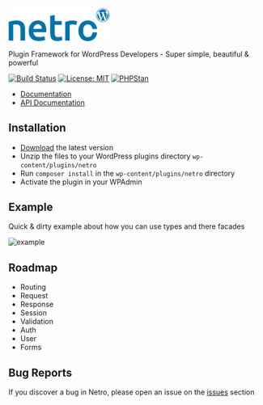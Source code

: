 <img src="https://github.com/loeffel-io/netro-docs/blob/master/images/netro.png?raw=true" width="200">

Plugin Framework for WordPress Developers - Super simple, beautiful & powerful

[![Build Status](https://travis-ci.com/loeffel-io/netro.svg?token=diwUYjrdo8kHiwiMCFuq&branch=master)](https://travis-ci.com/loeffel-io/netro)
[![License: MIT](https://img.shields.io/badge/License-MIT-yellow.svg)](https://opensource.org/licenses/MIT)
[![PHPStan](https://img.shields.io/badge/PHPStan-enabled-brightgreen.svg?style=flat)](https://github.com/phpstan/phpstan)

- [Documentation](https://docs.wp-netro.io)
- [API Documentation](https://api.wp-netro.io)

## Installation

- [Download](https://github.com/loeffel-io/netro/archive/master.zip) the latest version
- Unzip the files to your WordPress plugins directory `wp-content/plugins/netro`
- Run `composer install` in the `wp-content/plugins/netro` directory
- Activate the plugin in your WPAdmin

## Example

Quick & dirty example about how you can use types and there facades

![example](https://github.com/loeffel-io/netro-docs/blob/master/images/netro-example.gif?raw=true)

## Roadmap

-   Routing 
-   Request
-   Response
-   Session
-   Validation
-   Auth
-   User
-   Forms

## Bug Reports

If you discover a bug in Netro, please open an issue on the [issues](https://github.com/loeffel-io/netro) section
